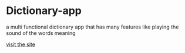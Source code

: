 # Dictionary-app
a multi functional dictionary app that has many features like playing the sound of the words meaning

[visit the site](https://yourabc.netlify.app/)
